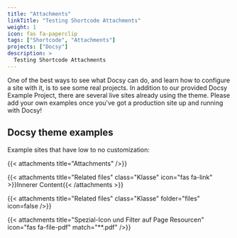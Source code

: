 ```yaml
---
title: "Attachments"
linkTitle: "Testing Shortcode Attachments"
weight: 1
icon: fas fa-paperclip
tags: ["Shortcode", "Attachments"]
projects: ["Docsy"]
description: >
  Testing Shortcode Attachments
---
```


One of the best ways to see what Docsy can do, and learn how to configure a site with it, is to see some real projects. In addition to our provided Docsy Example Project, there are several live sites already using the theme. Please add your own examples once you've got a production site up and running with Docsy!

## Docsy theme examples

Example sites that have low to no customization:

{{< attachments title="Attachments" />}}

 {{< attachments title="Related files" class="Klasse" icon="fas fa-link" >}}Innerer Content{{< /attachments >}}

 {{< attachments title="Related files" class="Klasse" folder="files" icon=false />}}

 {{< attachments title="Spezial-Icon und Filter auf Page Resourcen" icon="fas fa-file-pdf" match="**.pdf" />}}
